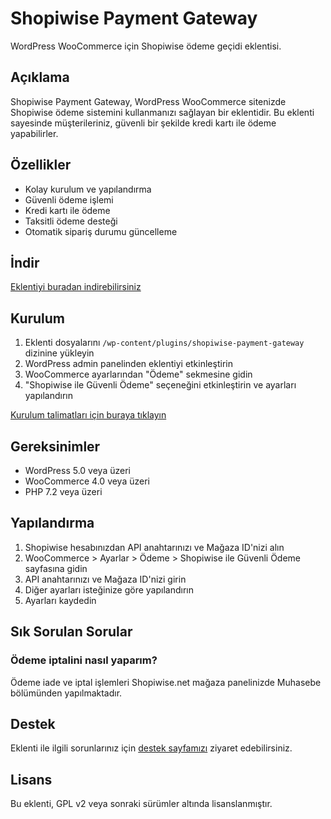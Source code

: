 # Shopiwise Payment Gateway

WordPress WooCommerce için Shopiwise ödeme geçidi eklentisi.

## Açıklama

Shopiwise Payment Gateway, WordPress WooCommerce sitenizde Shopiwise ödeme sistemini kullanmanızı sağlayan bir eklentidir. Bu eklenti sayesinde müşterileriniz, güvenli bir şekilde kredi kartı ile ödeme yapabilirler.

## Özellikler

- Kolay kurulum ve yapılandırma
- Güvenli ödeme işlemi
- Kredi kartı ile ödeme
- Taksitli ödeme desteği
- Otomatik sipariş durumu güncelleme

## İndir

[Eklentiyi buradan indirebilirsiniz](./shopiwise-pay-wp.zip)

## Kurulum

1. Eklenti dosyalarını `/wp-content/plugins/shopiwise-payment-gateway` dizinine yükleyin
2. WordPress admin panelinden eklentiyi etkinleştirin
3. WooCommerce ayarlarından "Ödeme" sekmesine gidin
4. "Shopiwise ile Güvenli Ödeme" seçeneğini etkinleştirin ve ayarları yapılandırın

[Kurulum talimatları için buraya tıklayın](./KURULUM.md)

## Gereksinimler

- WordPress 5.0 veya üzeri
- WooCommerce 4.0 veya üzeri
- PHP 7.2 veya üzeri

## Yapılandırma

1. Shopiwise hesabınızdan API anahtarınızı ve Mağaza ID'nizi alın
2. WooCommerce > Ayarlar > Ödeme > Shopiwise ile Güvenli Ödeme sayfasına gidin
3. API anahtarınızı ve Mağaza ID'nizi girin
4. Diğer ayarları isteğinize göre yapılandırın
5. Ayarları kaydedin

## Sık Sorulan Sorular

### Ödeme iptalini nasıl yaparım?

Ödeme iade ve iptal işlemleri Shopiwise.net mağaza panelinizde Muhasebe bölümünden yapılmaktadır. 

## Destek

Eklenti ile ilgili sorunlarınız için [destek sayfamızı](https://shopiwise.net/cr/help) ziyaret edebilirsiniz.

## Lisans

Bu eklenti, GPL v2 veya sonraki sürümler altında lisanslanmıştır.

